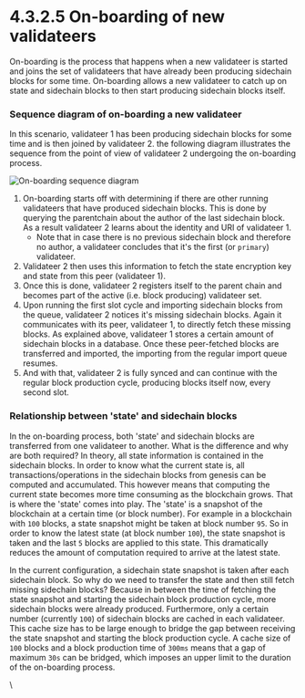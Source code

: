 # 4.3.2.5 On-boarding of new validateers

On-boarding is the process that happens when a new validateer is started and joins the set of validateers that have already been producing sidechain blocks for some time. On-boarding allows a new validateer to catch up on state and sidechain blocks to then start producing sidechain blocks itself.

### **Sequence diagram of on-boarding a new validateer**

In this scenario, validateer 1 has been producing sidechain blocks for some time and is then joined by validateer 2. the following diagram illustrates the sequence from the point of view of validateer 2 undergoing the on-boarding process.

![On-boarding sequence diagram](../../../.gitbook/assets/4.3.2.5.jpg)



1. On-boarding starts off with determining if there are other running validateers that have produced sidechain blocks. This is done by querying the parentchain about the author of the last sidechain block. As a result validateer 2 learns about the identity and URI of validateer 1.
   * Note that in case there is no previous sidechain block and therefore no author, a validateer concludes that it's the first (or `primary`) validateer.
2. Validateer 2 then uses this information to fetch the state encryption key and state from this peer (validateer 1).
3. Once this is done, validateer 2 registers itself to the parent chain and becomes part of the active (i.e. block producing) validateer set.
4. Upon running the first slot cycle and importing sidechain blocks from the queue, validateer 2 notices it's missing sidechain blocks. Again it communicates with its peer, validateer 1, to directly fetch these missing blocks. As explained above, validateer 1 stores a certain amount of sidechain blocks in a database. Once these peer-fetched blocks are transferred and imported, the importing from the regular import queue resumes.
5. And with that, validateer 2 is fully synced and can continue with the regular block production cycle, producing blocks itself now, every second slot.

### **Relationship between 'state' and sidechain blocks**

In the on-boarding process, both 'state' and sidechain blocks are transferred from one validateer to another. What is the difference and why are both required? In theory, all state information is contained in the sidechain blocks. In order to know what the current state is, all transactions/operations in the sidechain blocks from genesis can be computed and accumulated. This however means that computing the current state becomes more time consuming as the blockchain grows. That is where the 'state' comes into play. The 'state' is a snapshot of the blockchain at a certain time (or block number). For example in a blockchain with `100` blocks, a state snapshot might be taken at block number `95`. So in order to know the latest state (at block number `100`), the state snapshot is taken and the last `5` blocks are applied to this state. This dramatically reduces the amount of computation required to arrive at the latest state.

In the current configuration, a sidechain state snapshot is taken after each sidechain block. So why do we need to transfer the state and then still fetch missing sidechain blocks? Because in between the time of fetching the state snapshot and starting the sidechain block production cycle, more sidechain blocks were already produced. Furthermore, only a certain number (currently `100`) of sidechain blocks are cached in each validateer. This cache size has to be large enough to bridge the gap between receiving the state snapshot and starting the block production cycle. A cache size of `100` blocks and a block production time of `300ms` means that a gap of maximum `30s` can be bridged, which imposes an upper limit to the duration of the on-boarding process.

\
